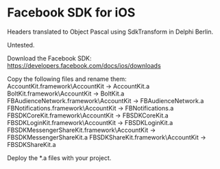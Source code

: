 # Facebook SDK for iOS

Headers translated to Object Pascal using SdkTransform in Delphi Berlin.

Untested.

Download the Facebook SDK:
https://developers.facebook.com/docs/ios/downloads

Copy the following files and rename them:
AccountKit.framework\AccountKit -> AccountKit.a
BoltKit.framework\AccountKit -> BoltKit.a
FBAudienceNetwork.framework\AccountKit -> FBAudienceNetwork.a
FBNotifications.framework\AccountKit -> FBNotifications.a
FBSDKCoreKit.framework\AccountKit -> FBSDKCoreKit.a
FBSDKLoginKit.framework\AccountKit -> FBSDKLoginKit.a
FBSDKMessengerShareKit.framework\AccountKit -> FBSDKMessengerShareKit.a
FBSDKShareKit.framework\AccountKit -> FBSDKShareKit.a

Deploy the *.a files with your project.